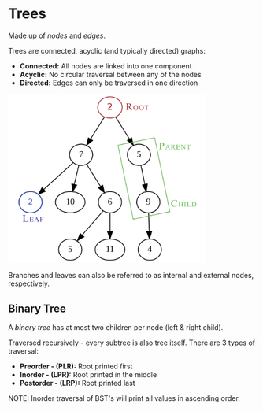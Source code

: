 # Trees

Made up of *nodes* and *edges*.

Trees are connected, acyclic (and typically directed) graphs:
- __Connected:__ All nodes are linked into one component
- __Acyclic:__ No circular traversal between any of the nodes
- __Directed:__ Edges can only be traversed in one direction
<img src="../Pictures/tree2.png" width="400">

Branches and leaves can also be referred to as internal and external nodes, respectively.

## Binary Tree

A *binary tree* has at most two children per node (left & right child).

Traversed recursively - every subtree is also tree itself. There are 3 types of traversal:
- __Preorder - (PLR):__ Root printed first
- __Inorder - (LPR):__ Root printed in the middle
- __Postorder - (LRP):__ Root printed last

NOTE: Inorder traversal of BST's will print all values in ascending order.